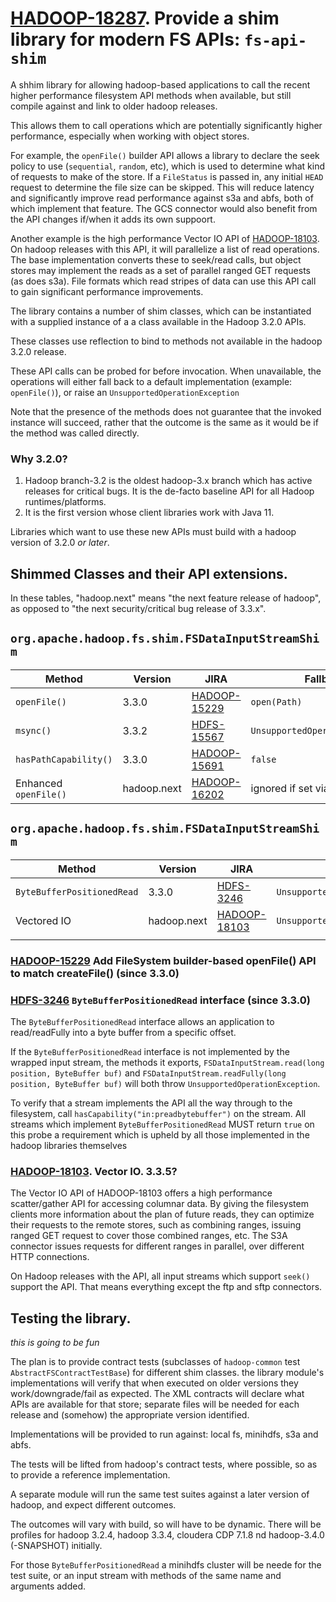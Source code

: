 # [HADOOP-18287](https://issues.apache.org/jira/browse/HADOOP-18103). Provide a shim library for modern FS APIs: `fs-api-shim`

A shhim library for allowing hadoop-based applications to call the recent higher performance filesystem API
methods when available, but still compile against and link to older hadoop releases.

This allows them to call operations which are potentially significantly
higher performance, especially when working with object stores.

For example, the `openFile()` builder API allows a library to declare
the seek policy to use (`sequential`, `random`, etc), which is
used to determine what kind of requests to make of the store.
If a `FileStatus` is passed in, any initial `HEAD` request to determine the file size
can be skipped. This will reduce latency and significantly
improve read performance against s3a and abfs, both of which
implement that feature. The GCS connector would also benefit
from the API changes if/when it adds its own suppoort. 

Another example is the high performance Vector IO API
of [HADOOP-18103](https://issues.apache.org/jira/browse/HADOOP-18103).
On hadoop releases with this API, it will parallelize a list
of read operations.
The base implementation converts these to seek/read calls,
but object stores may implement the reads as a set of
parallel ranged GET requests (as does s3a).
File formats which read stripes of data can use this API
call to gain significant performance improvements.

The library contains a number of shim classes, which can
be instantiated with a supplied instance of a a class available
in the Hadoop 3.2.0 APIs.

These classes use reflection to bind to methods not available in the
hadoop 3.2.0 release.

These API calls can be probed for before invocation.
When unavailable, the operations will either fall back to a default
implementation (example: `openFile()`), or raise
an `UnsupportedOperationException`

Note that the presence of the methods does not guarantee that the
invoked instance will succeed, rather that the outcome is the same
as it would be if the method was called directly.

### Why 3.2.0?

1. Hadoop branch-3.2 is the oldest hadoop-3.x branch which has active releases for critical
bugs. It is the de-facto baseline API for all Hadoop runtimes/platforms.
2. It is the first version whose client libraries work with Java 11.

Libraries which want to use these new APIs must build with a hadoop version of 3.2.0
*or later*. 

## Shimmed Classes and their API extensions.

In these tables, "hadoop.next" means "the next feature release of hadoop", as opposed to
"the next security/critical bug release of 3.3.x".


## `org.apache.hadoop.fs.shim.FSDataInputStreamShim`

| Method                 | Version     | JIRA                                                               | Fallback                        |
|------------------------|-------------|--------------------------------------------------------------------|---------------------------------|
| `openFile()`           | 3.3.0       | [HADOOP-15229](https://issues.apache.org/jira/browse/HADOOP-15229) | `open(Path)`                    |
| `msync()`              | 3.3.2       | [HDFS-15567](https://issues.apache.org/jira/browse/HDFS-15567)     | `UnsupportedOperationException` |
| `hasPathCapability()`  | 3.3.0       | [HADOOP-15691](https://issues.apache.org/jira/browse/HADOOP-15691) | `false`                         |
| Enhanced `openFile() ` | hadoop.next | [HADOOP-16202](https://issues.apache.org/jira/browse/ADOOP-16202)  | ignored if set via `opt()`      |


## `org.apache.hadoop.fs.shim.FSDataInputStreamShim`

| Method                     | Version     | JIRA                                                               | Fallback                        |
|----------------------------|-------------|--------------------------------------------------------------------|---------------------------------|
| `ByteBufferPositionedRead` | 3.3.0       | [HDFS-3246](https://issues.apache.org/jira/browse/HDFS-3246])      | `UnsupportedOperationException` |
| Vectored IO                | hadoop.next | [HADOOP-18103](https://issues.apache.org/jira/browse/HADOOP-18103) | `UnsupportedOperationException` |
|                            |             |                                                                    |                                 |

### [HADOOP-15229](https://issues.apache.org/jira/browse/HADOOP-15229) Add FileSystem builder-based openFile() API to match createFile() (since 3.3.0)


### [HDFS-3246](https://issues.apache.org/jira/browse/HDFS-3246]) `ByteBufferPositionedRead` interface (since 3.3.0)

The `ByteBufferPositionedRead` interface allows an application to read/readFully into
a byte buffer from a specific offset.

If the `ByteBufferPositionedRead` interface is not implemented by the wrapped input stream,
the methods it exports, `FSDataInputStream.read(long position, ByteBuffer buf)` and
`FSDataInputStream.readFully(long position, ByteBuffer buf)` 
will both throw `UnsupportedOperationException`.

To verify that a stream implements the API all the way through to the filesystem, 
call `hasCapability("in:preadbytebuffer")`
on the stream.
All streams which implement `ByteBufferPositionedRead` MUST return `true` on this probe
a requirement which is upheld by all those implemented in the hadoop libraries themselves

### [HADOOP-18103](https://issues.apache.org/jira/browse/HADOOP-18103). Vector IO. 3.3.5?

The Vector IO API of HADOOP-18103 offers a high performance scatter/gather API for accessing columnar data.
By giving the filesystem clients more information about the plan of future reads, they can optimize
their requests to the remote stores, such as combining ranges, issuing ranged GET request to cover those combined ranges, etc.
The S3A connector issues requests for different ranges in parallel, over different HTTP connections.

On Hadoop releases with the API, all input streams which support `seek()` support the API.
That means everything except the ftp and sftp connectors.

## Testing the library.


_this is going to be fun_

The plan is to provide contract tests (subclasses of `hadoop-common` test `AbstractFSContractTestBase`) for different shim classes.
the library module's implementations will verify that when executed on older versions they work/downgrade/fail as expected.
The XML contracts will declare what APIs are available for that store; separate files will be needed for each
release and (somehow) the appropriate version identified.

Implementations will be provided to run against: local fs, minihdfs, s3a and abfs.

The tests will be lifted from hadoop's contract tests, where possible, so as to provide
a reference implementation. 

A separate module will run the same test suites against a later version of hadoop, and expect different outcomes.

The outcomes will vary with build, so will have to be dynamic.
There will be profiles for hadoop 3.2.4, hadoop 3.3.4, cloudera CDP 7.1.8 nd hadoop-3.4.0 (-SNAPSHOT) initially.

For those `ByteBufferPositionedRead` a minihdfs cluster will be neede for the test suite,
or an input stream with methods of the same name and arguments added.
